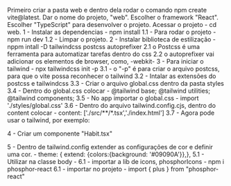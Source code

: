 Primeiro criar a pasta web e dentro dela rodar o comando npm create vite@latest. Dar o nome do projeto, "web". Escolher o framework "React". Escolher "TypeScript" para desenvolver o projeto.
Acessar o projeto - cd web.
1 - Instalar as dependencias - npm install
1.1 - Para rodar o projeto  - npm run dev
1.2 - Limpar o projeto.
2 - Instalar biblioteca de estilização - nppm intall -D tailwindcss postcss autoprefixer
2.1 o Postcss é uma ferramenta para automatizar tarefas dentro do css
2.2 o autoprefixer vai adicionar os elementos de browser, como, -webkit-
3 - Para iniciar o tailwind - npx tailwindcss init -p
3.1 - o "-p" é para criar o arquivo postcss, para que o vite possa reconhecer o tailwind
3.2 - Intalar as extensões do postcss e tailwindcss
3.3 - Criar o arquivo global.css dentro da pasta styles
3.4 - Dentro do global.css colocar - @tailwind base; @tailwind utilities; @tailwind components;
3.5 - No app importar o global.css - import './styles/global.css'
3.6 - Dentro do arquivo tailwind.config.cjs, dentro do content colocar - content: ['./src/**/*.tsx','./index.html']
3.7 - Agora pode usar o tailwind, por exemplo: <div className="bg-zinc-900 w-10 h-10 text-white rounded m-2 flex items-center justify-center">
4 - Criar um componente "Habit.tsx" 

5 - Dentro de tailwind.config extender as configurações de cor e definir uma cor. - theme: { extend: {colors:{background: '#09090A'}},},
5.1 - Utilizar na classe body - <body class="bg-background">
6.1 - importar a lib de icons, phosphorIcons - npm i phosphor-react
6.1 - importar no projeto - import { plus } from "phosphor-react"